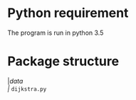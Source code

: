 # Python requirement
The program is run in python 3.5 

# Package structure
|_data  
|_ `dijkstra.py`

